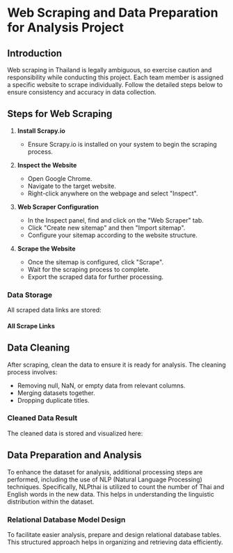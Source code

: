 # Web Scraping and Data Preparation for Analysis Project

## Introduction
Web scraping in Thailand is legally ambiguous, so exercise caution and responsibility while conducting this project. Each team member is assigned a specific website to scrape individually. Follow the detailed steps below to ensure consistency and accuracy in data collection.

## Steps for Web Scraping

1. **Install Scrapy.io**
   - Ensure Scrapy.io is installed on your system to begin the scraping process.

2. **Inspect the Website**
   - Open Google Chrome.
   - Navigate to the target website.
   - Right-click anywhere on the webpage and select "Inspect".

3. **Web Scraper Configuration**
   - In the Inspect panel, find and click on the "Web Scraper" tab.
   - Click "Create new sitemap" and then "Import sitemap".
   - Configure your sitemap according to the website structure.

4. **Scrape the Website**
   - Once the sitemap is configured, click "Scrape".
   - Wait for the scraping process to complete.
   - Export the scraped data for further processing.

### Data Storage
All scraped data links are stored:
#### All Scrape Links

## Data Cleaning

After scraping, clean the data to ensure it is ready for analysis. The cleaning process involves:
- Removing null, NaN, or empty data from relevant columns.
- Merging datasets together.
- Dropping duplicate titles.

### Cleaned Data Result
The cleaned data is stored and visualized here:

## Data Preparation and Analysis

To enhance the dataset for analysis, additional processing steps are performed, including the use of NLP (Natural Language Processing) techniques. Specifically, NLPthai is utilized to count the number of Thai and English words in the new data. This helps in understanding the linguistic distribution within the dataset.

### Relational Database Model Design
To facilitate easier analysis, prepare and design relational database tables. This structured approach helps in organizing and retrieving data efficiently.




